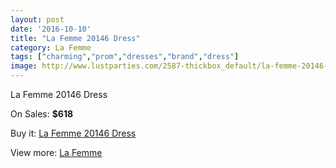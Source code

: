 ```yaml
---
layout: post
date: '2016-10-10'
title: "La Femme 20146 Dress"
category: La Femme
tags: ["charming","prom","dresses","brand","dress"]
image: http://www.lustparties.com/2587-thickbox_default/la-femme-20146-dress.jpg
---
```

La Femme 20146 Dress

On Sales: **$618**
<a href="https://www.lustparties.com/en/la-femme/840-la-femme-20146-dress.html"><amp-img layout="responsive" width="600" height="600" src="//www.lustparties.com/2587-thickbox_default/la-femme-20146-dress.jpg" alt="La Femme 20146 Dress 0" /></a>
<a href="https://www.lustparties.com/en/la-femme/840-la-femme-20146-dress.html"><amp-img layout="responsive" width="600" height="600" src="//www.lustparties.com/2588-thickbox_default/la-femme-20146-dress.jpg" alt="La Femme 20146 Dress 1" /></a>

Buy it: [La Femme 20146 Dress](https://www.lustparties.com/en/la-femme/840-la-femme-20146-dress.html "La Femme 20146 Dress")

View more: [La Femme](https://www.lustparties.com/en/4-la-femme "La Femme")
